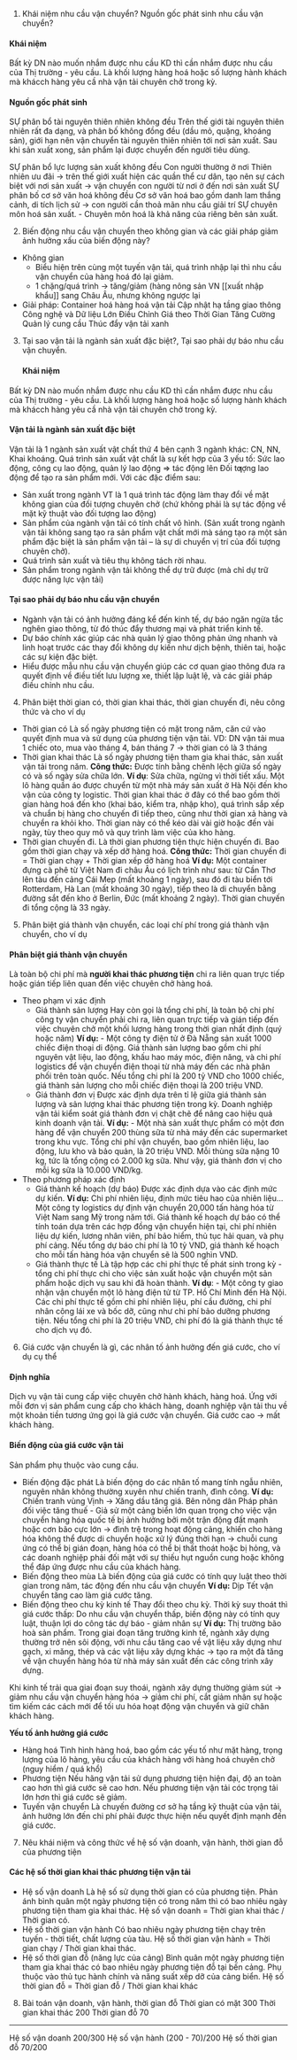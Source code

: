 1. Khái niệm nhu cầu vận chuyển? Nguồn gốc phát sinh nhu cầu vận chuyển?
#### Khái niệm 
Bất kỳ DN nào muốn nhắm được nhu cầu KD thì cần nhắm được nhu cầu của Thị trường - yêu cầu.
	Là khối lượng hàng hoá hoặc số lượng hành khách mà khácch hàng yêu cầ nhà vận tải chuyên chở trong kỳ.
#### Nguồn gốc phát sinh
SỰ phân bổ tài nguyên thiên nhiên không đều
	Trên thế giới tài nguyên thiên nhiên rất đa dạng, và phân bố không đồng đều (dầu mỏ, quặng, khoáng sản), giới hạn nên vận chuyển tài nguyên thiên nhiên tới nơi sản xuất.
	Sau khi sản xuất xong, sản phẩm lại được chuyển đến người tiêu dùng.

SỰ phân bổ lực lượng sản xuất không đều
	Con người thường ở nơi Thiên nhiên ưu đãi -> trên thế giới xuất hiện các quần thể cư dân, tạo nên sự cách biệt với nơi sản xuất -> vận chuyển con người từ nơi ở đến nơi sản xuất
SỰ phân bố cơ sở văn hoá không đều
	Cơ sở văn hoá bao gồm danh lam thắng cảnh, di tích lịch sử -> con người cần thoả mãn nhu cầu giải trí
SỰ chuyên môn hoá sản xuất.
	- Chuyên môn hoá là khả năng của riêng bên sản xuất.

2. Biến động nhu cầu vận chuyển theo không gian và các giải pháp giảm ảnh hưởng xấu của biến động này?
- Không gian
	- Biểu hiện trên cùng một tuyến vận tải, quá trình nhập lại thì nhu cầu vận chuyển của hàng hoá đó lại giảm.
	- 1 chặng/quá trình -> tăng/giảm (hàng nông sản VN [[xuất nhập khẩu]] sang Châu Âu, nhưng không ngược lại
- Giải pháp:
	  Container hoá hàng hoá vận tải
	  Cập nhật hạ tầng giao thông
	  Công nghệ và Dữ liệu Lớn
	  Điều Chỉnh Giá theo Thời Gian
	  Tăng Cường Quản lý cung cầu
	  Thúc đẩy vận tải xanh


3. Tại sao vận tải là ngành sản xuất đặc biệt?, Tại sao phải dự báo nhu cầu vận chuyển.
   #### Khái niệm 
Bất kỳ DN nào muốn nhắm được nhu cầu KD thì cần nhắm được nhu cầu của Thị trường - yêu cầu.
	Là khối lượng hàng hoá hoặc số lượng hành khách mà khácch hàng yêu cầ nhà vận tải chuyên chở trong kỳ.
#### Vận tải là ngành sản xuất đặc biệt
Vận tải là 1 ngành sản xuất vật chất thứ 4 bên cạnh 3 ngành khác: CN, NN, Khai khoáng. Quá trình sản xuất vật chất là sự kết hợp của 3 yếu tố: Sức lao động, công cụ lao động, quản lý lao động => tác động lên Đối tƣợng lao động để tạo ra sản phẩm mới. 
Với các đặc điểm sau:  
- Sản xuất trong ngành VT là 1 quá trình tác động làm thay đổi về mặt không gian của đối tượng chuyên chở (chứ không phải là sự tác động về mặt kỹ thuật vào đối tượng lao động)  
- Sản phẩm của ngành vận tải có tính chất vô hình. (Sản xuất trong ngành vận tải không sang tạo ra sản phẩm vật chất mới mà sáng tạo ra một sản phẩm đặc biệt là sản phẩm vận tải – là sự di chuyển vị trí của đối tượng chuyên chở).  
- Quá trình sản xuất và tiêu thụ không tách rời nhau.  
- Sản phẩm trong ngành vận tải không thể dự trữ được (mà chỉ dự trữ được năng lực vận tải)
####  Tại sao phải dự báo nhu cầu vận chuyển 
- Ngành vận tải có ảnh hưởng đáng kể đến kinh tế, dự báo ngăn ngừa tắc nghẽn giao thông, từ đó thúc đẩy thương mại và phát triển kinh tế. 
- Dự báo chính xác giúp các nhà quản lý giao thông phản ứng nhanh và linh hoạt trước các thay đổi không dự kiến như dịch bệnh, thiên tai, hoặc các sự kiện đặc biệt. 
- Hiểu được mẫu nhu cầu vận chuyển giúp các cơ quan giao thông đưa ra quyết định về điều tiết lưu lượng xe, thiết lập luật lệ, và các giải pháp điều chỉnh nhu cầu.


4. Phân biệt thời gian có, thời gian khai thác, thời gian chuyến đi, nêu công thức và cho ví dụ
- Thời gian có
  Là số ngày phương tiện có mặt trong năm, căn cứ vào quyết định mua và sử dụng của phương tiện vận tải.
  VD: DN vận tải mua 1 chiếc oto, mua vào tháng 4, bán tháng 7 -> thời gian có là 3 tháng
- Thời gian khai thác
  Là số ngày phương tiện tham gia khai thác, sản xuất vận tải trong năm. 
  **Công thức:** Được tính bằng chênh lệch giữa số ngày có và số ngày sửa chữa lớn.
  **Ví dụ**: Sửa chữa, ngừng vì thời tiết xấu. Một lô hàng quần áo được chuyển từ một nhà máy sản xuất ở Hà Nội đến kho vận của công ty logistic. Thời gian khai thác ở đây có thể bao gồm thời gian hàng hoá đến kho (khai báo, kiểm tra, nhập kho), quá trình sắp xếp và chuẩn bị hàng cho chuyến đi tiếp theo, cũng như thời gian xả hàng và chuyển ra khỏi kho. Thời gian này có thể kéo dài vài giờ hoặc đến vài ngày, tùy theo quy mô và quy trình làm việc của kho hàng.
- Thời gian chuyến đi.
  Là thời gian phương tiện thực hiện chuyến đi. Bao gồm thời gian chạy và xếp dỡ hàng hoá.
  **Công thức:** Thời gian chuyến đi = Thời gian chạy + Thời gian xếp dỡ hàng hoá
  **Ví dụ:** Một container đựng cà phê từ Việt Nam đi châu Âu có lịch trình như sau: từ Cần Thơ lên tàu đến cảng Cái Mep (mất khoảng 1 ngày), sau đó đi tàu biển tới Rotterdam, Hà Lan (mất khoảng 30 ngày), tiếp theo là di chuyển bằng đường sắt đến kho ở Berlin, Đức (mất khoảng 2 ngày). Thời gian chuyến đi tổng cộng là 33 ngày.

5. Phân biệt giá thành vận chuyển, các loại chí phí trong giá thành vận chuyển, cho ví dụ
#### Phân biệt giá thành vận chuyển
Là toàn bộ chi phí mà **người khai thác phương tiện** chi ra liên quan trực tiếp hoặc gián tiếp liên quan đến việc chuyên chở hàng hoá.
- Theo phạm vi xác định
	- Giá thành sản lượng
	  Hay còn gọi là tổng chi phí, là toàn bộ chi phí công ty vận chuyển phải chi ra, liên quan trực tiếp và gián tiếp đến việc chuyên chở một khối lượng hàng trong thời gian nhất định (quý hoặc năm)
	  **Ví dụ:** - Một công ty điện tử ở Đà Nẵng sản xuất 1000 chiếc điện thoại di động. Giá thành sản lượng bao gồm chi phí nguyên vật liệu, lao động, khấu hao máy móc, điện năng, và chi phí logistics để vận chuyển điện thoại từ nhà máy đến các nhà phân phối trên toàn quốc. Nếu tổng chi phí là 200 tỷ VND cho 1000 chiếc, giá thành sản lượng cho mỗi chiếc điện thoại là 200 triệu VND.
	- Giá thành đơn vị
	  Được xác định dựa trên tỉ lệ giữa giá thành sản lượng và sản lượng khai thác phương tiện trong kỳ. Doanh nghiệp vận tải kiểm soát giá thành đơn vị chặt chẽ để nâng cao hiệu quả kinh doanh vận tải.
	  **Ví dụ:** - Một nhà sản xuất thực phẩm có một đơn hàng để vận chuyển 200 thùng sữa từ nhà máy đến các supermarket trong khu vực. Tổng chi phí vận chuyển, bao gồm nhiên liệu, lao động, lưu kho và bảo quản, là 20 triệu VND. Mỗi thùng sữa nặng 10 kg, tức là tổng cộng có 2.000 kg sữa. Như vậy, giá thành đơn vị cho mỗi kg sữa là 10.000 VND/kg.
- Theo phương pháp xác định
	- Giá thành kế hoạch (dự báo)
	  Được xác định dựa vào các định mức dự kiến.
	**Ví dụ:** Chi phí nhiên liệu, định mức tiêu hao của nhiên liệu... Một công ty logistics dự định vận chuyển 20,000 tấn hàng hóa từ Việt Nam sang Mỹ trong năm tới. Giá thành kế hoạch dự báo có thể tính toán dựa trên các hợp đồng vận chuyển hiện tại, chi phí nhiên liệu dự kiến, lương nhân viên, phí bảo hiểm, thủ tục hải quan, và phụ phí cảng. Nếu tổng dự báo chi phí là 10 tỷ VND, giá thành kế hoạch cho mỗi tấn hàng hóa vận chuyển sẽ là 500 nghìn VND.
	- Giá thành thực tế
	  Là tập hợp các chi phí thực tế phát sinh trong kỳ - tổng chi phí thực chi cho việc sản xuất hoặc vận chuyển một sản phẩm hoặc dịch vụ sau khi đã hoàn thành.
	  **Ví dụ**: - Một công ty giao nhận vận chuyển một lô hàng điện tử từ TP. Hồ Chí Minh đến Hà Nội. Các chi phí thực tế gồm chi phí nhiên liệu, phí cầu đường, chi phí nhân công lái xe và bốc dỡ, cũng như chi phí bảo dưỡng phương tiện. Nếu tổng chi phí là 20 triệu VND, chi phí đó là giá thành thực tế cho dịch vụ đó.

6. Giá cước vận chuyển là gì, các nhân tố ảnh hưởng đến giá cước, cho ví dụ cụ thể 
#### Định nghĩa
Dịch vụ vận tải cung cấp việc chuyên chở hành khách, hàng hoá. Ứng với mỗi đơn vị sản phẩm cung cấp cho khách hàng, doanh nghiệp vận tải thu về một khoản tiền tương ứng gọi là giá cước vận chuyển.
Giá cước cao -> mất khách hàng.
#### Biến động của giá cước vận tải
Sản phẩm phụ thuộc vào cung cầu.
- Biến động đặc phát
Là biến động do các nhân tố mang tính ngẫu nhiên, nguyên nhân không thường xuyên như chiến tranh, đình công.
**Ví dụ:** Chiến tranh vùng Vịnh -> Xăng dầu tăng giá. Bên nông dân Pháp phản đối việc tăng thuế - Giả sử một cảng biển lớn quan trọng cho việc vận chuyển hàng hóa quốc tế bị ảnh hưởng bởi một trận động đất mạnh hoặc cơn bão cực lớn 
-> đình trệ trong hoạt động cảng, khiến cho hàng hóa không thể được di chuyển hoặc xử lý đúng thời hạn
-> chuỗi cung ứng có thể bị gián đoạn, hàng hóa có thể bị thất thoát hoặc bị hỏng, và các doanh nghiệp phải đối mặt với sự thiếu hụt nguồn cung hoặc không thể đáp ứng được nhu cầu của khách hàng.
- Biến động theo mùa
Là biến động của giá cước có tính quy luật theo thời gian trong năm, tác động đến nhu cầu vận chuyển 
**Ví dụ:** Dịp Tết vận chuyển tăng cao làm giá cước tăng.
- Biến động theo chu kỳ kinh tế
 Thay đổi theo chu kỳ. Thời kỳ suy thoát thì giá cước thấp: Do nhu cầu vận chuyển thấp, biến động này có tính quy luật, thuận lợi do công tác dự báo - giảm nhân sự 
 **Ví dụ:** Thị trường bão hoà sản phẩm. Trong giai đoạn tăng trưởng kinh tế, ngành xây dựng thường trở nên sôi động, với nhu cầu tăng cao về vật liệu xây dựng như gạch, xi măng, thép và các vật liệu xây dựng khác -> tạo ra một đà tăng về vận chuyển hàng hóa từ nhà máy sản xuất đến các công trình xây dựng. 
 
 Khi kinh tế trải qua giai đoạn suy thoái, ngành xây dựng thường giảm sút -> giảm nhu cầu vận chuyển hàng hóa -> giảm chi phí, cắt giảm nhân sự hoặc tìm kiếm các cách mới để tối ưu hóa hoạt động vận chuyển và giữ chân khách hàng.
 
**Yếu tố ảnh hưởng giá cước**
 - Hàng hoá 
Tình hình hàng hoá, bao gồm các yếu tố như mặt hàng, trọng lượng của lô hàng, yêu cầu của khách hàng với hàng hoá chuyên chở (nguy hiểm / quá khổ)
 - Phương tiện
Nếu hãng vận tải sử dụng phương tiện hiện đại, độ an toàn cao hơn thì giá cước sẽ cao hơn. Nếu phương tiện vận tải cóc trọng tải lớn hơn thì giá cước sẽ giảm.
- Tuyến vận chuyển
Là chuyến đường cơ sở hạ tầng kỹ thuật của vận tải, ảnh hưởng lớn đến chi phí phải được thực hiện nếu quyết định mạnh đến giá cước.

7. Nêu khái niệm và công thức về hệ số vận doanh, vận hành, thời gian đỗ của phương tiện
#### Các hệ số thời gian khai thác phương tiện vận tải
- Hệ số vận doanh
Là hệ số sử dụng thời gian có của phương tiện. Phản ánh bình quân một ngày phương tiện có trong năm thì có bao nhiêu ngày phương tiện tham gia khai thác. 
	Hệ số vận doanh = Thời gian khai thác / Thời gian có.
- Hệ số thời gian vận hành 
  Có bao nhiêu ngày phương tiện chạy trên tuyến - thời tiết, chất lượng của tàu.
	Hệ số thời gian vận hành = Thời gian chạy / Thời gian khai thác.
- Hệ số thời gian đỗ (năng lực của cảng)
Bình quân một ngày phương tiện tham gia khai thác có bao nhiêu ngày phương tiện đỗ tại bến cảng. Phụ thuộc vào thủ tục hành chính và năng suất xếp dỡ của cảng biển.
	Hệ số thời gian đỗ = Thời gian đỗ / Thời gian khai khác
	
8. Bài toán vận doanh, vận hành, thời gian đỗ
Thời gian có mặt 300
Thời gian khai thác 200
Thời gian đỗ 70
___
Hệ số vận doanh 200/300
Hệ số vận hành (200 - 70)/200
Hệ số thời gian đỗ 70/200